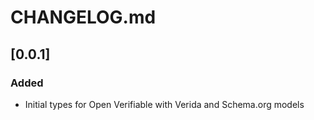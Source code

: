 # CHANGELOG.md

## [0.0.1]
### Added
- Initial types for Open Verifiable with Verida and Schema.org models
